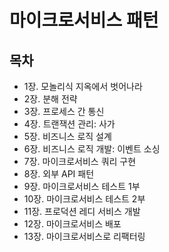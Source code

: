 # 마이크로서비스 패턴
## 목차
- 1장. 모놀리식 지옥에서 벗어나라
- 2장. 분해 전략
- 3장. 프로세스 간 통신
- 4장. 트랜잭션 관리: 사가
- 5장. 비즈니스 로직 설계
- 6장. 비즈니스 로직 개발: 이벤트 소싱
- 7장. 마이크로서비스 쿼리 구현
- 8장. 외부 API 패턴
- 9장. 마이크로서비스 테스트 1부
- 10장. 마이크로서비스 테스트 2부
- 11장. 프로덕션 레디 서비스 개발
- 12장. 마이크로서비스 배포
- 13장. 마이크로서비스로 리팩터링